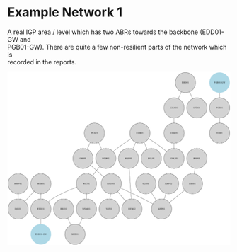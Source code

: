 # Example Network 1

A real IGP area / level which has two ABRs towards the backbone (EDD01-GW and  
PGB01-GW). There are quite a few non-resilient parts of the network which is  
recorded in the reports.  

![alt text](topology.png "Example Network 1")

